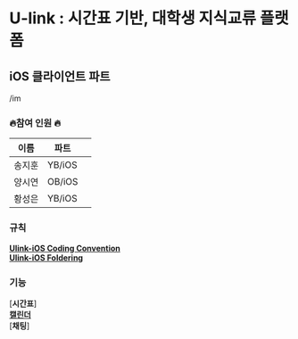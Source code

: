 

# U-link : 시간표 기반, 대학생 지식교류 플랫폼
## iOS 클라이언트 파트



/im




### 🔥참여 인원 🔥
|    이름  |    파트   |      |
| ----    | ---- | ---- |
|    송지훈  |    YB/iOS  |      |
|    양시연  |   OB/iOS   |      |
|     황성은 |   YB/iOS   |      |

### 규칙
[**Ulink-iOS Coding Convention**](README/CodingConvention.md)    
[**Ulink-iOS Foldering**](README/foldering.md)

### 기능   
[**시간표**]   
[**캘린더**](README/se_readme.md)   
[**채팅**]